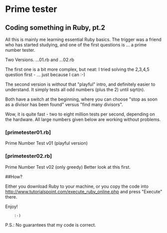 # Prime tester
## Coding something in Ruby, pt.2

All this is mainly me learning essential Ruby basics. The trigger was a friend who has started studying, and one of the first questions is ... a prime number tester.


Two Versions.   ...01.rb and ...02.rb

The first one is a bit more complex, but neat: I tried solving the 2,3,4,5 question first - ... just because I can :-)

The second version is *without* that "playful" intro, and definitely easier to understand. It simply tests all odd numbers (plus the 2) until sqrt(n).

Both have a switch at the beginning, where you can choose "stop as soon as a divisor has been found" versus "find many divisors".

Wow, it is quite fast - two to eight million tests per second, depending on the hardware. All large numbers given below are working without problems.


### [primetester01.rb]
Prime Number Test v01 (playful version)

### [primetester02.rb]
Prime Number Test v02 (only greedy)
Better look at this first.


##How?

Either you download Ruby to your machine, or you copy the code into
  http://www.tutorialspoint.com/execute_ruby_online.php
and press "Execute" there.


Enjoy!

		:-)
		
		
P.S.: No guarantees that my code is correct.



